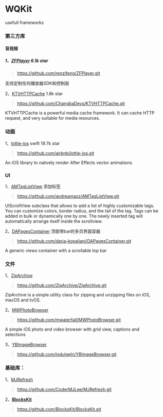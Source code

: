 # WQKit
usefull frameworks



### 第三方库



#### 音视频

##### 1、[ZFPlayer](https://github.com/renzifeng/ZFPlayer)        6.1k star

> https://github.com/renzifeng/ZFPlayer.git

支持定制任何播放器SDK和控制层

2、[KTVHTTPCache](https://github.com/ChangbaDevs/KTVHTTPCache)   1.8k star

> https://github.com/ChangbaDevs/KTVHTTPCache.git

KTVHTTPCache is a powerful media cache framework. It can cache HTTP request, and very suitable for media resources.



### 动画

1、[lottie-ios](https://github.com/airbnb/lottie-ios)   swift   19.7k star

> https://github.com/airbnb/lottie-ios.git

An iOS library to natively render After Effects vector animations



### UI

1、[AMTagListView](https://github.com/andreamazz/AMTagListView)   添加标签

> https://github.com/andreamazz/AMTagListView.git

UIScrollView subclass that allows to add a list of highly customizable tags. You can customize colors, border radius, and the tail of the tag. Tags can be added in bulk or dynamically one by one. The newly inserted tag will automatically arrange itself inside the scrollview.

2、[DAPagesContainer](https://github.com/daria-kopaliani/DAPagesContainer) 顶部带bar的多页界面容器

> https://github.com/daria-kopaliani/DAPagesContainer.git

A generic views container with a scrollable top bar



### 文件

1、[ZipArchive](https://github.com/ZipArchive/ZipArchive)

> https://github.com/ZipArchive/ZipArchive.git

ZipArchive is a simple utility class for zipping and unzipping files on iOS, macOS and tvOS.

2、[MWPhotoBrowser](https://github.com/mwaterfall/MWPhotoBrowser)

> https://github.com/mwaterfall/MWPhotoBrowser.git

A simple iOS photo and video browser with grid view, captions and selections

3、[YBImageBrowser](https://github.com/indulgeIn/YBImageBrowser)

> https://github.com/indulgeIn/YBImageBrowser.git



### 基础库：

1、[MJRefresh](https://github.com/CoderMJLee/MJRefresh) 

> https://github.com/CoderMJLee/MJRefresh.git

2、**[BlocksKit](https://github.com/BlocksKit/BlocksKit)**

> https://github.com/BlocksKit/BlocksKit.git